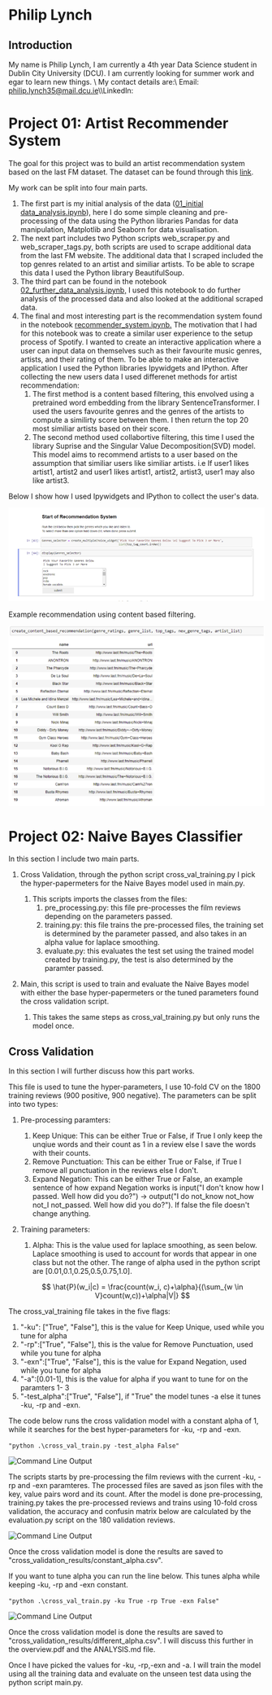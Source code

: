 # Philip Lynch

## Introduction

My name is Philip Lynch, I am currently a 4th year Data Science student in Dublin City University (DCU). I am currently looking for summer work and egar to learn new things. \\
My contact details are:\\
Email: philip.lynch35@mail.dcu.ie\\\LinkedIn:

# Project 01: Artist Recommender System

The goal for this project was to build an artist recommendation system based on the last FM dataset. The dataset can be found through this [link](https://grouplens.org/datasets/hetrec-2011/).

My work can be split into four main parts.

1. The first part is my initial analysis of the data ([01_initial data_analysis.ipynb](https://github.com/lynchp35/DS_4th_Year/blob/main/CA4015/Assignment%203%20Recommender%20Systems/01_initial_data_analysis.ipynb "Python Notebook")), here I do some simple cleaning and pre-processing of the data using the Python libraries Pandas for data manipulation, Matplotlib and Seaborn for data visualisation.
2. The next part includes two Python scripts web_scraper.py and web_scraper_tags.py, both scripts are used to scrape additional data from the last FM website. The additional data that I scraped included the top genres related to an artist and similiar artists. To be able to scrape this data I used the Python library BeautifulSoup.
3. The third part can be found in the notebook [02_further_data_analysis.ipynb,](https://github.com/lynchp35/DS_4th_Year/blob/main/CA4015/Assignment%203%20Recommender%20Systems/02_further_data_analysis.ipynb) I used this notebook to do further analysis of the processed data and also looked at the additional scraped data.
4. The final and most interesting part is the recommendation system found in the notebook [recommender_system.ipynb.](https://github.com/lynchp35/DS_4th_Year/blob/main/CA4015/Assignment%203%20Recommender%20Systems/recommender_system.ipynb) The motivation that I had for this notebook was to create a similar user experience to the setup process of Spotify. I wanted to create an interactive application where a user can input data on themselves such as their favourite music genres, artists, and their rating of them. To be able to make an interactive application I used the Python libraries Ipywidgets and IPython.  After collecting the new users data I used differenet methods for artist recommendation:
   1. The first method is a content based filtering, this envolved using a pretrained word embedding from the library SentenceTransformer. I used the users favourite genres and the genres of the artists to compute a similirty score between them. I then return the top 20 most similiar artists based on their score.
   2. The second method used collabortive filtering, this time I used the library Suprise and the Singular Value Decomposition(SVD) model. This model aims to recommend artists to a user based on the assumption that similiar users like similiar artists. i.e If user1 likes artist1, artist2 and user1 likes artist1, artist2, artist3, user1 may also like artist3.

Below I show how I used Ipywidgets and IPython to collect the user's data.

![1675940673464](image/TEST/1675940673464.png "Interactive Example.")

Example recommendation using content based filtering.

![1675941647819](image/TEST/1675941647819.png)

# Project 02: Naive Bayes Classifier

In this section I include two main parts.

1. Cross Validation, through the python script cross_val_training.py I pick the hyper-papermeters for the Naive Bayes model used in main.py.

   1. This scripts imports the classes from the files:
      1. pre_processing.py: this file pre-processes the film reviews depending on the parameters passed.
      2. training.py: this file trains the pre-processed files, the training set is determined by the parameter passed, and also takes in an alpha value for laplace smoothing.
      3. evaluate.py: this evaluates the test set using the trained model created by training.py, the test is also determined by the paramter passed.
2. Main, this script is used to train and evaluate the Naive Bayes model with either the base hyper-papermeters or the tuned parameters found the cross validation script.

   1. This takes the same steps as cross_val_training.py but only runs the model once.

## Cross Validation

In this section I will further discuss how this part works.

This file is used to tune the hyper-parameters, I use 10-fold CV on the 1800 training reviews (900 positive, 900 negative). The parameters can be split into two types:

1. Pre-processing paramters:

   1. Keep Unique: This can be either True or False, if True I only keep the unqiue words and their count as 1 in a review else I save the words with their counts.
   2. Remove Punctuation: This can be either True or False, if True I remove all punctuation in the reviews else I don't.
   3. Expand Negation: This can be either True or False, an example sentence of how expand Negation works is input("I don't know how I passed. Well how did you do?") -> output("I do not_know not_how not_I not_passed. Well how did you do?"). If false the file doesn't change anything.
2. Training parameters:

   1. Alpha: This is the value used for laplace smoothing, as seen below. Laplace smoothing is used to account for words that appear in one class but not the other. The range of alpha used in the python script are [0.01,0.1,0.25,0.5,0.75,1.0].

   $$
   \hat{P}(w_i|c) = \frac{count(w_i, c)+\alpha}{(\sum_{w \in V}count(w,c))+\alpha|V|}
   $$

The cross_val_training file takes in the five flags:

1. "-ku": ["True", "False"], this is the value for Keep Unique, used while you tune for alpha
2. "-rp":["True", "False"], this is the value for Remove Punctuation, used while you tune for alpha
3. "-exn":["True", "False"], this is the value for Expand Negation, used while you tune for alpha
4. "-a":[0.01-1], this is the value for alpha if you want to tune for on the paramters 1- 3
5. "-test_alpha":["True", "False"], if "True" the model tunes -a else it tunes -ku, -rp and -exn.

The code below runs the cross validation model with a constant alpha of 1, while it searches for the best hyper-parameters for -ku, -rp and -exn.

`"python .\cross_val_train.py -test_alpha False"`

![Command Line Output](imgs/cv_01.PNG "Running The Python Script")

The scripts starts by pre-processing the film reviews with the current -ku, -rp and -exn paramteres. The processed files are saved as json files with the key, value pairs word and its count. After the model is done pre-processing, training.py takes the pre-processed reviews and trains using 10-fold cross validation, the accuracy and confusin matrix below are calculated by the evaluation.py script on the 180 validation reviews.

![Command Line Output](imgs/cv_02.PNG "Running The Python Script")

Once the cross validation model is done the results are saved to "cross_validation_results/constant_alpha.csv".

If you want to tune alpha you can run the line below. This tunes alpha while keeping -ku, -rp and -exn constant.

`"python .\cross_val_train.py -ku True -rp True -exn False"`

![Command Line Output](imgs/cv_03.PNG "Running The Python Script")

Once the cross validation model is done the results are saved to "cross_validation_results/different_alpha.csv". I will discuss this further in the overview.pdf and the ANALYSIS.md file.

Once I have picked the values for -ku, -rp,-exn and -a. I will train the model using all the training data and evaluate on the unseen test data using the python script main.py.
